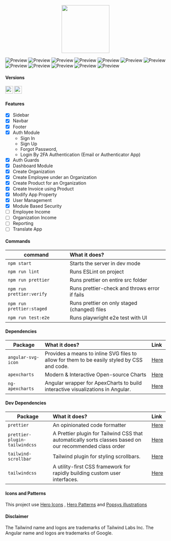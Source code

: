 <p align="center">
    <img src="src/assets/preview/logo.png" width="150">
</p>

<p>
  <img alt="Preview" src="img/dashboard-v3.png">
  <img alt="Preview" src="img/employee-v2.png">
  <img alt="Preview" src="img/product.png">
  <img alt="Preview" src="img/invoice-list-v1.png">
  <img alt="Preview" src="img/invoice-page-part-1.png">
  <img alt="Preview" src="img/invoice-page-part-2.png">
  <img alt="Preview" src="img/invoice-page-part-3.png">
  <img alt="Preview" src="img/invoice-pdf.png">
  <img alt="Preview" src="img/user-profile-v2.png">
  <img alt="Preview" src="img/2FA-By-Authenticator-App.png">
  <img alt="Preview" src="img/permission-matrix-v1.png">
  <img alt="Preview" src="img/app-property-v1.png">


</p>

#### Versions

<a href="https://angular.io"><img height= "24" src= "https://img.shields.io/badge/Angular 19-DD0031?style=for-the-badge&logo=angular&logoColor=white"></a> <a href="https://tailwindcss.com"><img height= "24" src= "https://img.shields.io/badge/Tailwind 3-0ea5e9?style=for-the-badge&logo=tailwind-css&logoColor=white"></a>

#### Features

- [x] Sidebar
- [x] Navbar
- [x] Footer
- [x] Auth Module 
    - Sign In
    - Sign Up
    - Forgot Password,
    - Login By 2FA Authentication (Email or Authenticator App)
- [x] Auth Guards
- [x] Dashboard Module
- [x] Create Organization
- [x] Create Employee under an Organization
- [x] Create Product for an Organization
- [x] Create Invoice using Product
- [x] Modify App Property
- [x] User Management
- [x] Module Based Security
- [ ] Employee Income 
- [ ] Organization Income
- [ ] Reporting
- [ ] Translate App

#### Commands

| command                   | What it does?                                 |
| ------------------------- | :-------------------------------------------- |
| `npm start`               | Starts the server in dev mode                 |
| `npm run lint`            | Runs ESLint on project                        |
| `npm run prettier`        | Runs prettier on entire src folder            |
| `npm run prettier:verify` | Runs prettier-check and throws error if fails |
| `npm run prettier:staged` | Runs prettier on only staged (changed) files  |
| `npm run test:e2e`        | Runs playwright e2e test with UI              |

#### Dependencies

| Package            | What it does?                                                                               | Link                                                   |
| ------------------ | :------------------------------------------------------------------------------------------ | :----------------------------------------------------- |
| `angular-svg-icon` | Provides a means to inline SVG files to allow for them to be easily styled by CSS and code. | [Here](https://www.npmjs.com/package/angular-svg-icon) |
| `apexcharts`       | Modern & Interactive Open-source Charts                                                     | [Here](https://www.npmjs.com/package/apexcharts)       |
| `ng-apexcharts`    | Angular wrapper for ApexCharts to build interactive visualizations in Angular.              | [Here](https://www.npmjs.com/package/ng-apexcharts)    |

#### Dev Dependencies

| Package                       | What it does?                                                                                            | Link                                                              |
| ----------------------------- | :------------------------------------------------------------------------------------------------------- | :---------------------------------------------------------------- |
| `prettier`                    | An opinionated code formatter                                                                            | [Here](https://www.npmjs.com/package/prettier)                    |
| `prettier-plugin-tailwindcss` | A Prettier plugin for Tailwind CSS that automatically sorts classes based on our recommended class order | [Here](https://www.npmjs.com/package/prettier-plugin-tailwindcss) |
| `tailwind-scrollbar`          | Tailwind plugin for styling scrollbars.                                                                  | [Here](https://www.npmjs.com/package/tailwind-scrollbar)          |
| `tailwindcss`                 | A utility-first CSS framework for rapidly building custom user interfaces.                               | [Here](https://www.npmjs.com/package/tailwindcss)                 |

#### Icons and Patterns

This project use [Hero Icons](https://heroicons.com/) , [Hero Patterns](https://heropatterns.com/) and [Popsys illustrations](https://popsy.co/)


#### Disclaimer

The Tailwind name and logos are trademarks of Tailwind Labs Inc.
The Angular name and logos are trademarks of Google.
